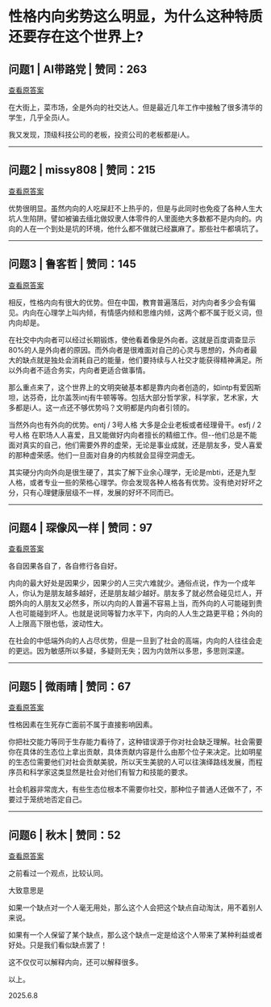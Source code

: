 # 性格内向劣势这么明显，为什么这种特质还要存在这个世界上?

## 问题1 | AI带路党 | 赞同：263

[查看原答案](https://www.zhihu.com/question/492839469/answer/47206051428)

在大街上，菜市场，全是外向的社交达人。但是最近几年工作中接触了很多清华的学生，几乎全员i人。

我又发现，顶级科技公司的老板，投资公司的老板都是i人。

---

## 问题2 | missy808 | 赞同：215

[查看原答案](https://www.zhihu.com/question/492839469/answer/1928966013531173994)

优势很明显。虽然内向的人吃屎赶不上热乎的，但是与此同时也免疫了各种人生大坑人生陷阱。譬如被骗去缅北做奴隶人体零件的人里面绝大多数都不是内向的。内向的人在一个到处是坑的环境，他什么都不做就已经赢麻了。那些社牛都填坑了。

---

## 问题3 | 鲁客哲 | 赞同：145

[查看原答案](https://www.zhihu.com/question/492839469/answer/2179431022)

相反，性格内向有很大的优势。但在中国，教育普遍落后，对内向者多少会有偏见。内向在心理学上叫内倾，有情感内倾和思维内倾，这两个都不属于贬义词，但内向却是。

在社交中内向者可以经过长期锻炼，使他看着像是外向者。这就是百度调查显示80%的人是外向者的原因。而外向者是很难面对自己的心灵与思想的，外向者最大的缺点就是独处会消耗自己的能量，他们要持续与人社交才能获得精神满足。所以外向者不适合务实，内向者更适合做事情。

那么重点来了，这个世界上的文明突破基本都是靠内向者创造的，如intp有爱因斯坦，达芬奇，比尔盖茨intj有牛顿等等。包括大部分哲学家，科学家，艺术家，大多都是i人。这一点还不够优势吗？文明都是内向者引领的。

当然外向也有外向的优势。entj / 3号人格 大多是企业老板或者经理骨干。esfj / 2号人格 在职场人人喜爱，且又能做好内向者擅长的精细工作。但--他们总是不能面对真实的自己，他们需要外界的虚荣，无论是事业成就，还是朋友多，受人喜爱的那种虚荣感。他们一旦面对自身的内核就会显得空洞虚无。

其实硬分内向外向是很生硬了，其实了解下业余心理学，无论是mbti，还是九型人格，或者专业一些的荣格心理学。你会发现各种人格各有优势。没有绝对好坏之分，只有心理健康层级不一样，发展的好坏不同而已。

---

## 问题4 | 琛像风一样 | 赞同：97

[查看原答案](https://www.zhihu.com/question/492839469/answer/48482557764)

各自因果各自了，各自修行各自好。

内向的最大好处是因果少，因果少的人三灾六难就少。通俗点说，作为一个成年人，你认为是朋友越多越好，还是朋友越少越好。朋友多了就必然会碰见烂人，开朗外向的人朋友又必然多，所以内向的人普遍不容易上当，而外向的人可能碰到贵人也可能碰到坏人。也就是说同等智力水平下，内向的人人生之路更平稳；外向的人上限高下限也低，波动性大。

在社会的中低端外向的人占尽优势，但是一旦到了社会的高端，内向的人往往会走的更远。因为敏感所以多疑，多疑则无失；因为内敛所以多思，多思则深邃。

---

## 问题5 | 微雨晴 | 赞同：67

[查看原答案](https://www.zhihu.com/question/492839469/answer/48615399531)

性格因素在生死存亡面前不属于直接影响因素。

你把社交能力等同于生存能力看待了，这种错误源于你对社会缺乏理解。社会需要你在具体的生态位上拿出贡献，具体贡献内容是什么由那个位子来决定。比如明星的生态位需要他们对社会贡献美貌，所以天生美貌的人可以往演绎路线发展，而程序员和科学家这类显然是社会对他们有智力和技能的要求。

社会机器非常庞大，有些生态位根本不需要你社交，那种位子普通人还做不了，不要过于笼统地否定自己。

---

## 问题6 | 秋木 | 赞同：52

[查看原答案](https://www.zhihu.com/question/492839469/answer/1915013244881461813)

之前看过一个观点，比较认同。

大致意思是

如果一个缺点对一个人毫无用处，那么这个人会把这个缺点自动淘汰，用不着别人来说。

如果有一个人保留了某个缺点，那么这个缺点一定是给这个人带来了某种利益或者好处。只是我们看似缺点罢了！

这不仅仅可以解释内向，还可以解释很多。

  

以上。

2025.6.8

